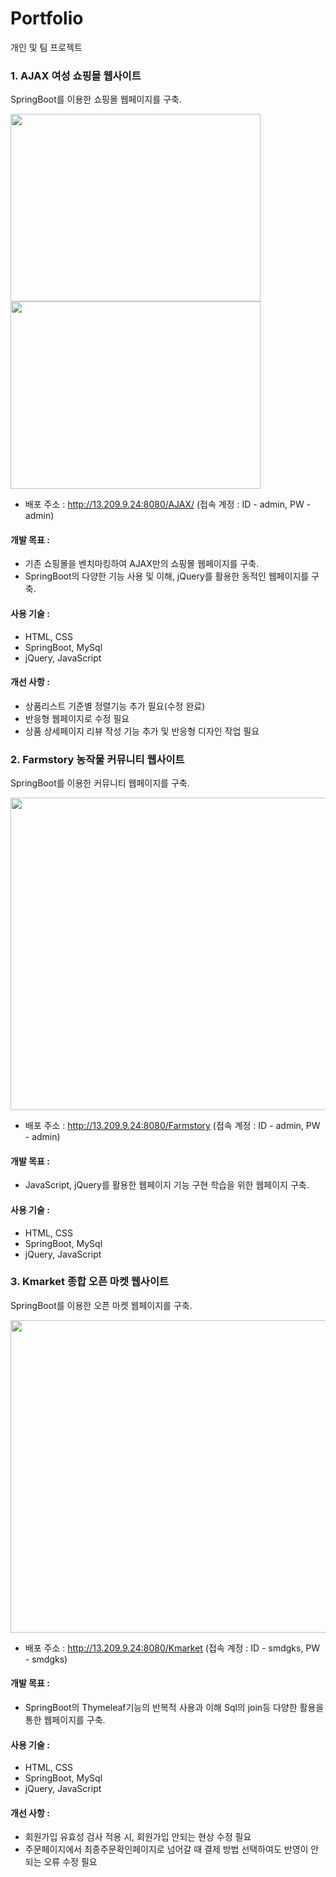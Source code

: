 # Portfolio
개인 및 팀 프로젝트

### 1. AJAX 여성 쇼핑몰 웹사이트
SpringBoot를 이용한 쇼핑몰 웹페이지를 구축.

<img src="https://user-images.githubusercontent.com/88361198/146023723-2ff4e4a7-73c3-46d9-a99d-66e56541fead.png"  width="400" height="300"/><img src="https://user-images.githubusercontent.com/88361198/146023881-c8c1b363-d1e7-479b-a4eb-7fe7bceb4a67.png"  width="400" height="300"/>

- 배포 주소 : http://13.209.9.24:8080/AJAX/ 
           (접속 계정 : ID - admin, PW - admin)

#### 개발 목표 :
- 기존 쇼핑몰을 벤치마킹하여 AJAX만의 쇼핑몰 웹페이지를 구축.
- SpringBoot의 다양한 기능 사용 및 이해, jQuery를 활용한 동적인 웹페이지를 구축.

#### 사용 기술 :
- HTML, CSS
- SpringBoot, MySql
- jQuery, JavaScript

<!-- #### Advanced Feature :
(설명)
(이미지)(핵심 기능 간단하게) -->

#### 개선 사항 :
- 상품리스트 기준별 정렬기능 추가 필요(수정 완료)
- 반응형 웹페이지로 수정 필요
- 상품 상세페이지 리뷰 작성 기능 추가 및 반응형 디자인 작업 필요


### 2. Farmstory 농작물 커뮤니티 웹사이트
SpringBoot를 이용한 커뮤니티 웹페이지를 구축.

<img src="https://user-images.githubusercontent.com/88361198/146007946-63c82ca8-fa36-489f-a130-e52392e9d001.png"  width="600" height="500"/>

- 배포 주소 : http://13.209.9.24:8080/Farmstory
            (접속 계정 : ID - admin, PW - admin)

#### 개발 목표 : 
- JavaScript, jQuery를 활용한 웹페이지 기능 구현 학습을 위한 웹페이지 구축.

#### 사용 기술 :
- HTML, CSS
- SpringBoot, MySql
- jQuery, JavaScript

### 3. Kmarket 종합 오픈 마켓 웹사이트
SpringBoot를 이용한 오픈 마켓 웹페이지를 구축.

<img src="https://user-images.githubusercontent.com/88361198/146019128-39922cad-381a-409d-a4b3-45fe570e3bc3.png"  width="600" height="500"/>

- 배포 주소 : http://13.209.9.24:8080/Kmarket 
            (접속 계정 : ID - smdgks, PW - smdgks)
            
#### 개발 목표 : 
- SpringBoot의 Thymeleaf기능의 반복적 사용과 이해 Sql의 join등 다양한 활용을 통한 웹페이지를 구축.

#### 사용 기술 :
- HTML, CSS
- SpringBoot, MySql
- jQuery, JavaScript

#### 개선 사항 :
- 회원가입 유효성 검사 적용 시, 회원가입 안되는 현상 수정 필요
- 주문페이지에서 최종주문확인페이지로 넘어갈 때 결제 방법 선택하여도 반영이 안되는 오류 수정 필요
